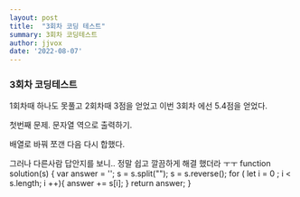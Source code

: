 ```yaml
---
layout: post
title:  "3회차 코딩 테스트"
summary: 3회차 코딩테스트
author: jjvox
date: '2022-08-07'
---
```


<h3> 3회차 코딩테스트 </h3>
 <div>
 <p> 1회차때 하나도 못풀고 2회차때 3점을 얻었고 이번 3회차 에선 5.4점을 얻었다. </p>
  
 <p> 첫번째 문제. 문자열 역으로 출력하기. </p>
 <p> 배열로 바꿔 쪼갠 다음 다시 합했다. </p>
 <p> 그러나 다른사람 답안지를 보니.. 정말 쉽고 깔끔하게 해결 했더라 ㅜㅜ </
  
 <pre> function solution(s) {
    var answer = '';

   s = s.split("");
   s = s.reverse();

    for ( let i = 0 ; i < s.length; i ++){
        answer += s[i];
    }

    return answer;
  }
 </pre>
 
 </div>
